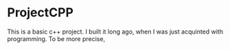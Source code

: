 # ProjectCPP

This is a basic c++ project. I built it long ago, when I was just acquinted with programming. 
To be more precise, 
